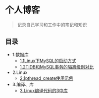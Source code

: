 # 个人博客

>  记录自己学习和工作中的笔记和知识

## 目录

* 1.数据库
  * [1.1Linux下MySQL的启动方式](https://github.com/walterzhaoJR/blog/blob/master/201804/Linux%E4%B8%8BMySQL%E7%9A%84%E5%90%AF%E5%8A%A8%E6%96%B9%E5%BC%8F.md)
  * [1.2TIDB和MySQL事务的隔离级别对比](https://github.com/walterzhaoJR/blog/blob/master/201805/TIDB%E5%92%8CMySQL%E4%BA%8B%E5%8A%A1%E9%9A%94%E7%A6%BB%E7%BA%A7%E5%88%AB%E5%AF%B9%E6%AF%94_github.md)
* 2.Linux
  * [2.1pthread_create使用示例](https://github.com/walterzhaoJR/blog/blob/master/201804/pthread_create%E4%BD%BF%E7%94%A8%E4%BB%8B%E7%BB%8D.md)
* 3.编译、库
  * [3.Linux编译代码的3中库](https://github.com/walterzhaoJR/blog/blob/master/201806/Linux%E7%BC%96%E8%AF%91%E4%BB%A3%E7%A0%81%E7%9A%843%E4%B8%AD%E5%BA%93.md)
